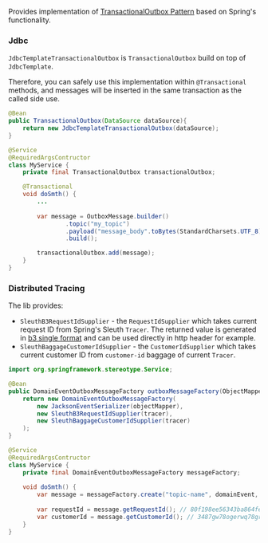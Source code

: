 Provides implementation of [TransactionalOutbox Pattern](../transactional-outbox-core) 
based on Spring's functionality.

### Jdbc 

`JdbcTemplateTransactionalOutbox` is `TransactionalOutbox` build on top of `JdbcTemplate`.

Therefore, you can safely use this implementation within `@Transactional` methods,
and messages will be inserted in the same transaction as the called side use.

```java
@Bean
public TransactionalOutbox(DataSource dataSource){
    return new JdbcTemplateTransactionalOutbox(dataSource);
}

@Service
@RequiredArgsContructor
class MyService {
    private final TransactionalOutbox transactionalOutbox;

    @Transactional
    void doSmth() {
        ...
        
        var message = OutboxMessage.builder()
                .topic("my_topic")
                .payload("message_body".toBytes(StandardCharsets.UTF_8))
                .build();

        transactionalOutbox.add(message);
    }
}
```

### Distributed Tracing

The lib provides:
* `SleuthB3RequestIdSupplier` - the `RequestIdSupplier` which takes current 
request ID from Spring's Sleuth `Tracer`. The returned value is generated in 
[b3 single format](https://github.com/openzipkin/b3-propagation#single-header}) and can be 
used directly in http header for example.
* `SleuthBaggageCustomerIdSupplier` - the `CustomerIdSupplier` which takes current 
customer ID from `customer-id` baggage of current `Tracer`.

```java
import org.springframework.stereotype.Service;

@Bean
public DomainEventOutboxMessageFactory outboxMessageFactory(ObjectMapper objectMapper,Tracer tracer){
    return new DomainEventOutboxMessageFactory(
        new JacksonEventSerializer(objectMapper),
        new SleuthB3RequestIdSupplier(tracer),
        new SleuthBaggageCustomerIdSupplier(tracer)
    );
}

@Service
@RequiredArgsContructor
class MyService {
    private final DomainEventOutboxMessageFactory messageFactory;
    
    void doSmth() {
        var message = messageFactory.create("topic-name", domainEvent, aggregateRoot);
        
        var requestId = message.getRequestId(); // 80f198ee56343ba864fe8b2a57d3eff7-e457b5a2e4d86bd1-1-05e3ac9a4f6e3b90
        var customerId = message.getCustomerId(); // 3487gw78ogerwq78gr2
    }
}
```